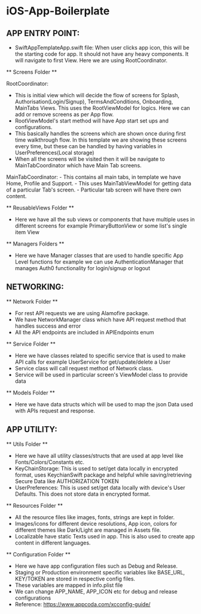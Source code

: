# iOS-App-Boilerplate

## APP ENTRY POINT:
 - SwiftAppTemplateApp.swift file: When user clicks app icon, this will be the starting code for app. It should not have any heavy components. It will navigate to first View. Here we are using RootCoordinator.
 
 ** Screens Folder **
 
  RootCoordinator:
   - This is initial view which will decide the flow of screens for Splash, Authorisation(Login/Signup), TermsAndConditions, Onboarding, MainTabs Views. This uses the RootViewModel for logics. Here we can add or remove screens as per App flow.
   - RootViewModel's start method will have App start set ups and configurations.
   - This basically handles the screens which are shown once during first time walkthrough flow. In this template we are showing these screens every time, but these can be handled by having variables in UserPreferences(Local storage) 
   - When all the screens will be visited then it will be navigate to MainTabCoordinator which have Main Tab screens.
   
   MainTabCoordinator:
    - This contains all main tabs, in template we have Home, Profile and Support.
    - This uses MainTabViewModel for getting data of a particular Tab's screen.
    - Particular tab screen will have there own content.
    
** ReusableViews Folder **
  - Here we have all the sub views or components that have multiple uses in different screens for example PrimaryButtonView or some list's single item View
  
** Managers Folders **
  - Here we have Manager classes that are used to handle specific App Level functions for example we can use AuthenticationManager that manages Auth0 functionality for login/signup or logout 

## NETWORKING:

** Network Folder **
 - For rest API requests we are using Alamofire package. 
 - We have NetworkManager class which have API request method that handles success and error
 - All the API endpoints are included in APIEndpoints enum
 
** Service Folder **
  - Here we have classes related to specific service that is used to make API calls for example UserService for get/update/delete a User
  - Service class will call request method of Network class.
  - Service will be used in particular screen's ViewModel class to provide data
  
** Models Folder **
  - Here we have data structs which will be used to map the json Data used with APIs request and response.
  

## APP UTILITY:
 
 ** Utils Folder **
 - Here we have all utility classes/structs that are used at app level like Fonts/Colors/Constants etc.
 - KeyChainStorage: This is used to set/get data locally in encrypted format, uses KeychianSwift package and helpful while saving/retrieving Secure Data like AUTHORIZATION TOKEN
 - UserPreferences: This is used set/get data locally with device's User Defaults. This does not store data in encrypted format.

 ** Resources Folder **
 - All the resource files like images, fonts, strings are kept in folder.
 - Images/icons for different device resolutions, App icon, colors for different themes like Dark/Light are managed in Assets file. 
 - Localizable have static Texts used in app. This is also used to create app content in different languages.

 ** Configuration Folder **
 - Here we have app configuration files such as Debug and Release.
 - Staging or Production environment specific variables like BASE_URL, KEY/TOKEN are stored in respective config files.
 - These variables are mapped in info.plist file
 - We can change APP_NAME, APP_ICON etc for debug and release configurations
 - Reference: https://www.appcoda.com/xcconfig-guide/

   

